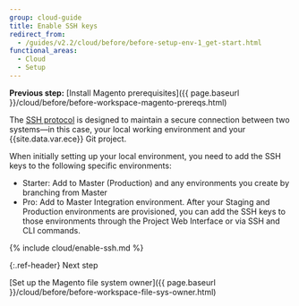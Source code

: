 ```yaml
---
group: cloud-guide
title: Enable SSH keys
redirect_from:
  - /guides/v2.2/cloud/before/before-setup-env-1_get-start.html
functional_areas:
  - Cloud
  - Setup
---
```


**Previous step:**
[Install Magento prerequisites]({{ page.baseurl }}/cloud/before/before-workspace-magento-prereqs.html)

The [SSH protocol](https://en.wikipedia.org/wiki/Secure_Shell) is designed to maintain a secure connection between two systems&mdash;in this case, your local working environment and your {{site.data.var.ece}} Git project.

When initially setting up your local environment, you need to add the SSH keys to the following specific environments:

* Starter: Add to Master (Production) and any environments you create by branching from Master
* Pro: Add to Master Integration environment. After your Staging and Production environments are provisioned, you can add the SSH keys to those environments through the Project Web Interface or via SSH and CLI commands.

{% include cloud/enable-ssh.md %}

{:.ref-header}
Next step

[Set up the Magento file system owner]({{ page.baseurl }}/cloud/before/before-workspace-file-sys-owner.html)
